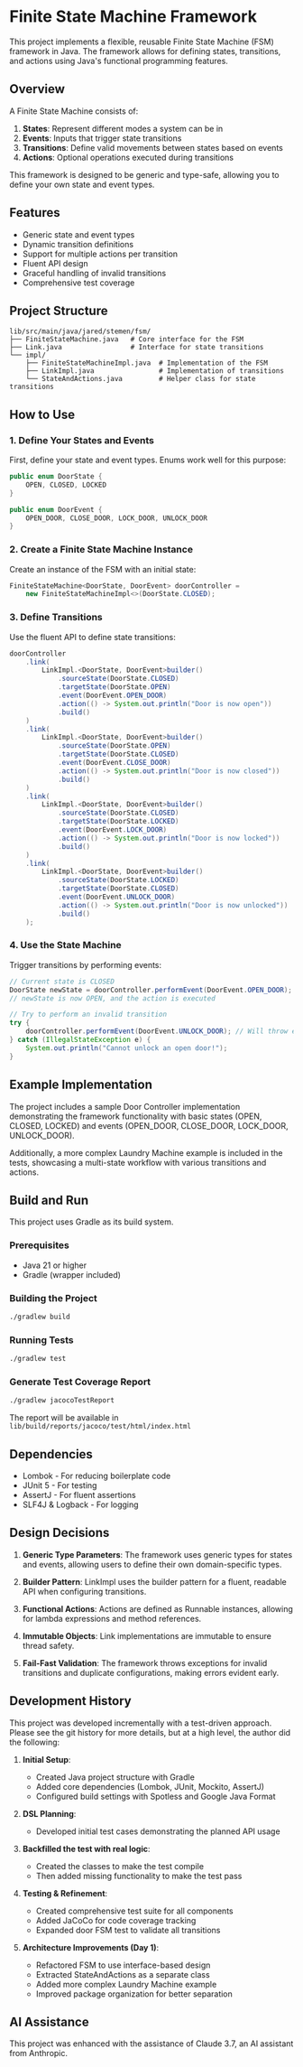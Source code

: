 # Finite State Machine Framework

This project implements a flexible, reusable Finite State Machine (FSM) framework in Java. The framework allows for defining states, transitions, and actions using Java's functional programming features.

## Overview

A Finite State Machine consists of:

1. **States**: Represent different modes a system can be in
2. **Events**: Inputs that trigger state transitions
3. **Transitions**: Define valid movements between states based on events
4. **Actions**: Optional operations executed during transitions

This framework is designed to be generic and type-safe, allowing you to define your own state and event types.

## Features

- Generic state and event types
- Dynamic transition definitions
- Support for multiple actions per transition
- Fluent API design
- Graceful handling of invalid transitions
- Comprehensive test coverage

## Project Structure

```
lib/src/main/java/jared/stemen/fsm/
├── FiniteStateMachine.java   # Core interface for the FSM
├── Link.java                 # Interface for state transitions
└── impl/
    ├── FiniteStateMachineImpl.java  # Implementation of the FSM
    ├── LinkImpl.java                # Implementation of transitions
    └── StateAndActions.java         # Helper class for state transitions
```

## How to Use

### 1. Define Your States and Events

First, define your state and event types. Enums work well for this purpose:

```java
public enum DoorState {
    OPEN, CLOSED, LOCKED
}

public enum DoorEvent {
    OPEN_DOOR, CLOSE_DOOR, LOCK_DOOR, UNLOCK_DOOR
}
```

### 2. Create a Finite State Machine Instance

Create an instance of the FSM with an initial state:

```java
FiniteStateMachine<DoorState, DoorEvent> doorController = 
    new FiniteStateMachineImpl<>(DoorState.CLOSED);
```

### 3. Define Transitions

Use the fluent API to define state transitions:

```java
doorController
    .link(
        LinkImpl.<DoorState, DoorEvent>builder()
            .sourceState(DoorState.CLOSED)
            .targetState(DoorState.OPEN)
            .event(DoorEvent.OPEN_DOOR)
            .action(() -> System.out.println("Door is now open"))
            .build()
    )
    .link(
        LinkImpl.<DoorState, DoorEvent>builder()
            .sourceState(DoorState.OPEN)
            .targetState(DoorState.CLOSED)
            .event(DoorEvent.CLOSE_DOOR)
            .action(() -> System.out.println("Door is now closed"))
            .build()
    )
    .link(
        LinkImpl.<DoorState, DoorEvent>builder()
            .sourceState(DoorState.CLOSED)
            .targetState(DoorState.LOCKED)
            .event(DoorEvent.LOCK_DOOR)
            .action(() -> System.out.println("Door is now locked"))
            .build()
    )
    .link(
        LinkImpl.<DoorState, DoorEvent>builder()
            .sourceState(DoorState.LOCKED)
            .targetState(DoorState.CLOSED)
            .event(DoorEvent.UNLOCK_DOOR)
            .action(() -> System.out.println("Door is now unlocked"))
            .build()
    );
```

### 4. Use the State Machine

Trigger transitions by performing events:

```java
// Current state is CLOSED
DoorState newState = doorController.performEvent(DoorEvent.OPEN_DOOR);
// newState is now OPEN, and the action is executed

// Try to perform an invalid transition
try {
    doorController.performEvent(DoorEvent.UNLOCK_DOOR); // Will throw exception
} catch (IllegalStateException e) {
    System.out.println("Cannot unlock an open door!");
}
```

## Example Implementation

The project includes a sample Door Controller implementation demonstrating the framework functionality with basic states (OPEN, CLOSED, LOCKED) and events (OPEN_DOOR, CLOSE_DOOR, LOCK_DOOR, UNLOCK_DOOR).

Additionally, a more complex Laundry Machine example is included in the tests, showcasing a multi-state workflow with various transitions and actions.

## Build and Run

This project uses Gradle as its build system.

### Prerequisites

- Java 21 or higher
- Gradle (wrapper included)

### Building the Project

```bash
./gradlew build
```

### Running Tests

```bash
./gradlew test
```

### Generate Test Coverage Report

```bash
./gradlew jacocoTestReport
```

The report will be available in `lib/build/reports/jacoco/test/html/index.html`

## Dependencies

- Lombok - For reducing boilerplate code
- JUnit 5 - For testing
- AssertJ - For fluent assertions
- SLF4J & Logback - For logging

## Design Decisions

1. **Generic Type Parameters**: The framework uses generic types for states and events, allowing users to define their own domain-specific types.

2. **Builder Pattern**: LinkImpl uses the builder pattern for a fluent, readable API when configuring transitions.

3. **Functional Actions**: Actions are defined as Runnable instances, allowing for lambda expressions and method references.

4. **Immutable Objects**: Link implementations are immutable to ensure thread safety.

5. **Fail-Fast Validation**: The framework throws exceptions for invalid transitions and duplicate configurations, making errors evident early.

## Development History

This project was developed incrementally with a test-driven approach.  Please see the git history for more details, but at a high level, the author did the following:

1. **Initial Setup**: 
   - Created Java project structure with Gradle
   - Added core dependencies (Lombok, JUnit, Mockito, AssertJ)
   - Configured build settings with Spotless and Google Java Format

2. **DSL Planning**:
   - Developed initial test cases demonstrating the planned API usage

3. **Backfilled the test with real logic**: 
   - Created the classes to make the test compile
   - Then added missing functionality to make the test pass

4. **Testing & Refinement**:
      - Created comprehensive test suite for all components
      - Added JaCoCo for code coverage tracking
      - Expanded door FSM test to validate all transitions

4. **Architecture Improvements (Day 1)**:
   - Refactored FSM to use interface-based design
   - Extracted StateAndActions as a separate class
   - Added more complex Laundry Machine example
   - Improved package organization for better separation

## AI Assistance

This project was enhanced with the assistance of Claude 3.7, an AI assistant from Anthropic. 
